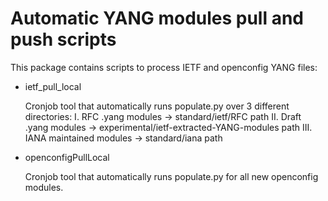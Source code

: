 Automatic YANG modules pull and push scripts
============================================

This package contains scripts to process IETF and openconfig YANG files:

- ietf_pull_local

    Cronjob tool that automatically runs populate.py over 3 different directories:
    I. RFC .yang modules -> standard/ietf/RFC path
    II. Draft .yang modules -> experimental/ietf-extracted-YANG-modules path
    III. IANA maintained modules -> standard/iana path

- openconfigPullLocal

    Cronjob tool that automatically runs populate.py for all new openconfig modules.
